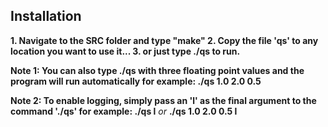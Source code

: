 ## Installation
**1. Navigate to the SRC folder and type "make"
2. Copy the file 'qs' to any location you want to use it...
3. or just type ./qs to run.**

**Note 1: You can also type ./qs with three floating point values and the program will run automatically for example:
./qs 1.0 2.0 0.5**


**Note 2: To enable logging, simply pass an 'l' as the final argument to the command './qs' for example:
./qs l**
*or*
**./qs 1.0 2.0 0.5 l**
